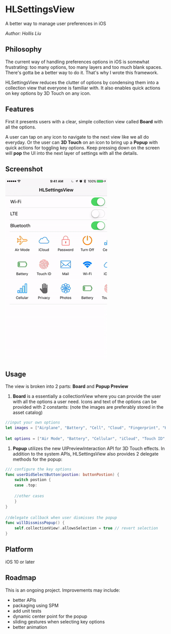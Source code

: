 # HLSettingsView
A better way to manage user preferences in iOS

*Author: Hollis Liu*

## Philosophy
The current way of handling preferences options in iOS is somewhat frustrating: too many options, too many layers and too much blank spaces. There's gotta be a better way to do it. That's why I wrote this framework.

HLSettingsView reduces the clutter of options by condensing them into a collection view that everyone is familiar with. It also enables quick actions on key options by 3D Touch on any icon.

## Features
First it presents users with a clear, simple collection view called **Board** with all the options.

A user can tap on any icon to navigate to the next view like we all do everyday. Or the user can **3D Touch** on an icon to bring up a **Popup** with quick actions for toggling key options. Keep pressing down on the screen will **pop** the UI into the next layer of settings with all the details.

## Screenshot
![Screenshot](screenshot.gif?raw=true")

## Usage

The view is broken into 2 parts: **Board** and **Popup Preview**

1. **Board** is a essentially a collectionView where you can provide the user with all the options a user need. Icons and text of the options can be provided with 2 constants: (note the images are preferably stored in the asset catalog)

```Swift
//input your own options
let images = ["Airplane", "Battery", "Cell", "Cloud", "Fingerprint", "Hand", "Lock", "Message", "Photos", "Shutdown", "Wi-Fi", "Battery", "Cell", "Cloud", "Fingerprint", "Hand", "Lock"]

let options = ["Air Mode", "Battery", "Cellular", "iCloud", "Touch ID", "Privacy", "Password", "Mail", "Photos", "Turn Off", "Wi-Fi", "Battery", "Cellular", "iCloud", "Touch ID", "Privacy", "Password"]
```

1. **Popup** utilizes the new UIPreviewInteraction API for 3D Touch effects. In addition to the system APIs, HLSettingsView also provides 2 delegate methods for the popup:

```Swift
/// configure the key options
func userDidSelectButton(postion: buttonPostion) {
    switch postion {
    case .top:

    //other cases
    }
}

//delegate callback when user dismisses the popup
func willDissmissPopup() {
    self.collectionView!.allowsSelection = true // revert selection
}
```

## Platform
iOS 10 or later

## Roadmap
This is an ongoing project. Improvements may include:

* better APIs
* packaging using SPM
* add unit tests
* dynamic center point for the popup
* sliding gestures when selecting key options
* better animation
